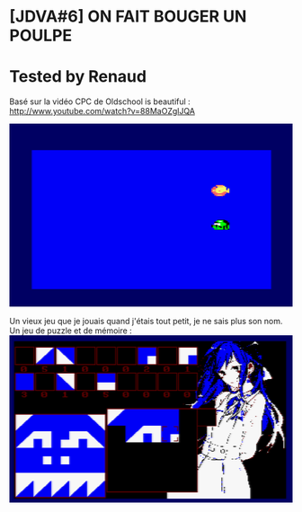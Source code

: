 # [JDVA#6] ON FAIT BOUGER UN POULPE
# Tested by Renaud

Basé sur la vidéo CPC de Oldschool is beautiful : http://www.youtube.com/watch?v=88MaOZglJQA


![JDVA6.dsk.png](JDVA6.dsk.png)

Un vieux jeu que je jouais quand j'étais tout petit, je ne sais plus son nom. Un jeu de puzzle et de mémoire :
![puzzmem.dsk.png](puzzmem.dsk.png)